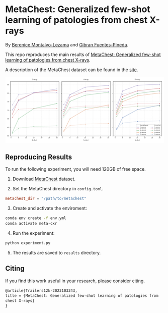 # MetaChest: Generalized few-shot learning of patologies from chest X-rays

By [Berenice Montalvo-Lezama](https://turing.iimas.unam.mx/~bereml/) and
[Gibran Fuentes-Pineda](http://turing.iimas.unam.mx/~gibranfp/).

This repo reproduces the main results of [MetaChest: Generalized few-shot learning of patologies from chest X-rays]().

A description of the MetaChest dataset can be found in the [site](https://bereml.github.io/metachest/).

![BatchBasedvsProtoNet](bb_vs_pn.png)


## Reproducing Results

To run the following experiment, you will need 120GB of free space.

1. Download [MetaChest](https://bereml.github.io/metachest/) dataset.


2. Set the MetaChest directory in `config.toml`.

```toml
metachest_dir = "/path/to/metachest"
```

3. Create and activate the enviroment:

```sh
conda env create -f env.yml
conda activate meta-cxr
```

4. Run the experiment:
```sh
python experiment.py
```

5. The results are saved to `results` directory.


## Citing
If you find this work useful in your research, please consider citing.

```
@article{Trailers12k-2023103343,
title = {MetaChest: Generalized few-shot learning of patologies from chest X-rays}
}
```
